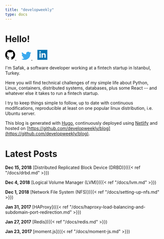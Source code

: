 ```yaml
---
title: "developweekly"
type: docs
---
```


# Hello!

<a href="https://github.com/developweekly" style="margin-right: 16px">
	  <svg height="32" class="octicon octicon-mark-github" viewBox="0 0 16 16" version="1.1" width="32" aria-hidden="true"><path fill-rule="evenodd" d="M8 0C3.58 0 0 3.58 0 8c0 3.54 2.29 6.53 5.47 7.59.4.07.55-.17.55-.38 0-.19-.01-.82-.01-1.49-2.01.37-2.53-.49-2.69-.94-.09-.23-.48-.94-.82-1.13-.28-.15-.68-.52-.01-.53.63-.01 1.08.58 1.23.82.72 1.21 1.87.87 2.33.66.07-.52.28-.87.51-1.07-1.78-.2-3.64-.89-3.64-3.95 0-.87.31-1.59.82-2.15-.08-.2-.36-1.02.08-2.12 0 0 .67-.21 2.2.82.64-.18 1.32-.27 2-.27.68 0 1.36.09 2 .27 1.53-1.04 2.2-.82 2.2-.82.44 1.1.16 1.92.08 2.12.51.56.82 1.27.82 2.15 0 3.07-1.87 3.75-3.65 3.95.29.25.54.73.54 1.48 0 1.07-.01 1.93-.01 2.2 0 .21.15.46.55.38A8.013 8.013 0 0 0 16 8c0-4.42-3.58-8-8-8z"></path></svg>
  </a>
  <a href="https://twitter.com/developweekly" style="margin-right: 16px">
	<svg viewBox="328 355 335 276" xmlns="http://www.w3.org/2000/svg" width="32">
	<path d="
		M 630, 425
		A 195, 195 0 0 1 331, 600
		A 142, 142 0 0 0 428, 570
		A  70,  70 0 0 1 370, 523
		A  70,  70 0 0 0 401, 521
		A  70,  70 0 0 1 344, 455
		A  70,  70 0 0 0 372, 460
		A  70,  70 0 0 1 354, 370
		A 195, 195 0 0 0 495, 442
		A  67,  67 0 0 1 611, 380
		A 117, 117 0 0 0 654, 363
		A  65,  65 0 0 1 623, 401
		A 117, 117 0 0 0 662, 390
		A  65,  65 0 0 1 630, 425
		Z"
		style="fill:#3BA9EE;"/>
	</svg>
  </a>
  <a href="https://linkedin.com/in/safakulug" style="margin-right: 16px">
  <svg xmlns="http://www.w3.org/2000/svg" width="32" height="32" viewBox="0 0 24 24"><path d="M0 0v24h24v-24h-24zm8 19h-3v-11h3v11zm-1.5-12.268c-.966 0-1.75-.79-1.75-1.764s.784-1.764 1.75-1.764 1.75.79 1.75 1.764-.783 1.764-1.75 1.764zm13.5 12.268h-3v-5.604c0-3.368-4-3.113-4 0v5.604h-3v-11h3v1.765c1.397-2.586 7-2.777 7 2.476v6.759z" style="fill:#0077B5;"/></svg>
  </a>

I'm Safak, a software developer working at a fintech startup in Istanbul, Turkey.

Here you will find technical challenges of my simple life about Python, Linux, containers, distributed systems, databases, plus some React -- and whatever else it takes to run a fintech startup.

I try to keep things simple to follow, up to date with continuous modifications, reproducible at least on one popular linux distribution, i.e. Ubuntu server.

This blog is generated with [Hugo](https://gohugo.io/), continuously deployed using [Netlify](https://www.netlify.com/) and hosted on [https://github.com/developweekly/blog](https://github.com/developweekly/blog).

# Latest Posts

**Dec 15, 2018** [Distributed Replicated Block Device (DRBD)]({{< ref "/docs/drbd.md" >}})

**Dec 4, 2018** [Logical Volume Manager (LVM)]({{< ref "/docs/lvm.md" >}})

**Dec 1, 2018** [Network File System (NFS)]({{< ref "/docs/setting-up-nfs.md" >}})

**Jan 31, 2017** [HAProxy]({{< ref "/docs/haproxy-load-balancing-and-subdomain-port-redirection.md" >}})

**Jan 27, 2017** [Redis]({{< ref "/docs/redis.md" >}})

**Jan 23, 2017** [moment.js]({{< ref "/docs/moment-js.md" >}})

